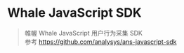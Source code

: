 <!--
 * @Author: lichao
 * @Description:
 * @Date: 2020-04-29 15:02:58
 -->

# Whale JavaScript SDK

> 帷幄 Whale JavaScript 用户行为采集 SDK <br>
> 参考 https://github.com/analysys/ans-javascript-sdk
